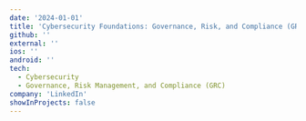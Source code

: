 ```yaml
---
date: '2024-01-01'
title: 'Cybersecurity Foundations: Governance, Risk, and Compliance (GRC)'
github: ''
external: ''
ios: ''
android: ''
tech:
  - Cybersecurity
  - Governance, Risk Management, and Compliance (GRC)
company: 'LinkedIn'
showInProjects: false
---
```



